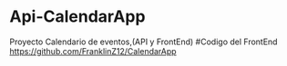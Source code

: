 # Api-CalendarApp
Proyecto Calendario de eventos,(API y FrontEnd)
#Codigo del FrontEnd
https://github.com/FranklinZ12/CalendarApp

